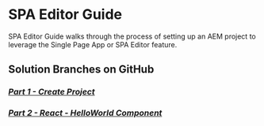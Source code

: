 # SPA Editor Guide

SPA Editor Guide walks through the process of setting up an AEM project to leverage the Single Page App or SPA Editor feature.

## Solution Branches on GitHub

### _[Part 1 - Create Project](https://github.com/pawan-mittal/aem-core/tree/feature/aem-spa-guide-part1 "Create Project")_
### _[Part 2 - React - HelloWorld Component](https://github.com/pawan-mittal/aem-core/tree/feature/aem-spa-guide-part2 "React - Create HelloWorld Component")_
